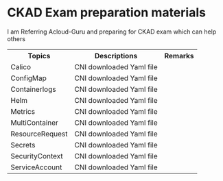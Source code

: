 <h1>CKAD Exam preparation materials</h1>
<p>I am Referring Acloud-Guru and preparing for CKAD exam which can help others</p>




<table>
  <tr>
    <th>Topics</th>
    <th>Descriptions</th>
    <th>Remarks</th>
  </tr>
  <tr>
    <td>Calico</td>
    <td>CNI downloaded Yaml file</td>
  </tr>
    <tr>
    <td>ConfigMap</td>
    <td>CNI downloaded Yaml file</td>
  </tr>
    <tr>
    <td>Containerlogs</td>
    <td>CNI downloaded Yaml file</td>
  </tr>
    <tr>
    <td>Helm</td>
    <td>CNI downloaded Yaml file</td>
  </tr>
    <tr>
    <td>Metrics</td>
    <td>CNI downloaded Yaml file</td>
  </tr>
  <tr>
    <td>MultiContainer</td>
    <td>CNI downloaded Yaml file</td>
  </tr>
    <tr>
    <td>ResourceRequest</td>
    <td>CNI downloaded Yaml file</td>
  </tr>
    <tr>
    <td>Secrets</td>
    <td>CNI downloaded Yaml file</td>
  </tr>
    <tr>
    <td>SecurityContext</td>
    <td>CNI downloaded Yaml file</td>
  </tr>
    <tr>
    <td>ServiceAccount</td>
    <td>CNI downloaded Yaml file</td>
  </tr>
</table>